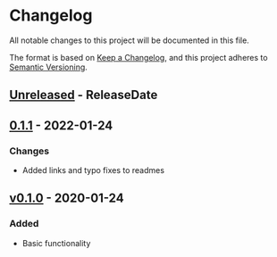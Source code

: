 # Changelog
All notable changes to this project will be documented in this file.

The format is based on [Keep a Changelog](https://keepachangelog.com/en/1.0.0/),
and this project adheres to [Semantic Versioning](https://semver.org/spec/v2.0.0.html).

<!-- next-header -->

## [Unreleased] - ReleaseDate

## [0.1.1] - 2022-01-24

### Changes
- Added links and typo fixes to readmes

## [v0.1.0] - 2020-01-24

### Added
- Basic functionality

<!-- next-url -->
[Unreleased]: https://github.com/cgm616/wordle_rs/compare/v0.1.1...HEAD
[0.1.1]: https://github.com/cgm616/wordle_rs/compare/v0.1.0...v0.1.1
[v0.1.0]: https://github.com/cgm616/wordle_rs/compare/2f81bb157a9a2de16ad2721488756feec1084d77...v0.1.0